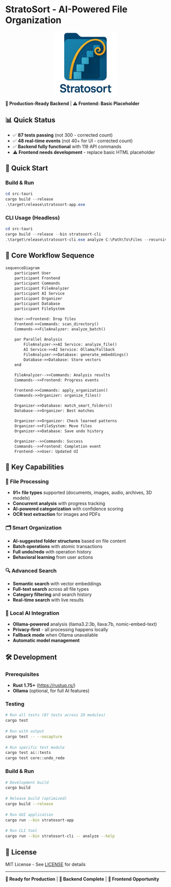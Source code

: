 # StratoSort - AI-Powered File Organization

<div align="center">
  <img src="stratosort-logo.png" alt="StratoSort Logo" width="200"/>
</div>

**🚀 Production-Ready Backend** | **⚠️ Frontend: Basic Placeholder**

## 📊 Quick Status
- ✅ **87 tests passing** (not 300 - corrected count)
- ✅ **48 real-time events** (not 40+ for UI - corrected count)
- ✅ **Backend fully functional** with 119 API commands
- ⚠️ **Frontend needs development** - replace basic HTML placeholder

## 🚀 Quick Start

### Build & Run
```powershell
cd src-tauri
cargo build --release
.\target\release\stratosort-app.exe
```

### CLI Usage (Headless)
```powershell
cd src-tauri
cargo build --release --bin stratosort-cli
.\target\release\stratosort-cli.exe analyze C:\Path\To\Files --recursive
```

## 🔄 Core Workflow Sequence

```mermaid
sequenceDiagram
    participant User
    participant Frontend
    participant Commands
    participant FileAnalyzer
    participant AI Service
    participant Organizer
    participant Database
    participant FileSystem
    
    User->>Frontend: Drop files
    Frontend->>Commands: scan_directory()
    Commands->>FileAnalyzer: analyze_batch()
    
    par Parallel Analysis
        FileAnalyzer->>AI Service: analyze_file()
        AI Service->>AI Service: Ollama/Fallback
        FileAnalyzer->>Database: generate_embeddings()
        Database->>Database: Store vectors
    end
    
    FileAnalyzer-->>Commands: Analysis results
    Commands-->>Frontend: Progress events
    
    Frontend->>Commands: apply_organization()
    Commands->>Organizer: organize_files()
    
    Organizer->>Database: match_smart_folders()
    Database-->>Organizer: Best matches
    
    Organizer->>Organizer: Check learned patterns
    Organizer->>FileSystem: Move files
    Organizer->>Database: Save undo history
    
    Organizer-->>Commands: Success
    Commands-->>Frontend: Completion event
    Frontend-->>User: Updated UI
```

## 🎯 Key Capabilities

### 📁 **File Processing**
- **91+ file types** supported (documents, images, audio, archives, 3D models)
- **Concurrent analysis** with progress tracking
- **AI-powered categorization** with confidence scoring
- **OCR text extraction** for images and PDFs

### 🗂️ **Smart Organization**
- **AI-suggested folder structures** based on file content
- **Batch operations** with atomic transactions
- **Full undo/redo** with operation history
- **Behavioral learning** from user actions

### 🔍 **Advanced Search**
- **Semantic search** with vector embeddings
- **Full-text search** across all file types
- **Category filtering** and search history
- **Real-time search** with live results

### 🤖 **Local AI Integration**
- **Ollama-powered** analysis (llama3.2:3b, llava:7b, nomic-embed-text)
- **Privacy-first** - all processing happens locally
- **Fallback mode** when Ollama unavailable
- **Automatic model management**

## 🛠️ Development

### Prerequisites
- **Rust 1.75+** (https://rustup.rs/)
- **Ollama** (optional, for full AI features)

### Testing
```bash
# Run all tests (87 tests across 20 modules)
cargo test

# Run with output
cargo test -- --nocapture

# Run specific test module
cargo test ai::tests
cargo test core::undo_redo
```

### Build & Run
```bash
# Development build
cargo build

# Release build (optimized)
cargo build --release

# Run GUI application
cargo run --bin stratosort-app

# Run CLI tool
cargo run --bin stratosort-cli -- analyze --help
```

## 📝 License

MIT License - See [LICENSE](LICENSE) for details

---

**🚀 Ready for Production** | **🔧 Backend Complete** | **🎨 Frontend Opportunity**
